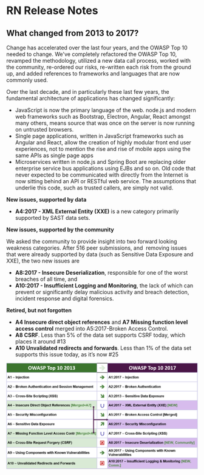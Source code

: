 # RN Release Notes
## What changed from 2013 to 2017?

Change has accelerated over the last four years, and the OWASP Top 10 needed to change. We've completely refactored the OWASP Top 10, revamped the methodology, utilized a new data call process, worked with the community, re-ordered our risks, re-written each risk from the ground up, and added references to frameworks and languages that are now commonly used. 

Over the last decade, and in particularly these last few years, the fundamental architecture of applications has changed significantly:

* JavaScript is now the primary language of the web. node.js and modern web frameworks such as Bootstrap, Electron, Angular, React amongst many others, means source that was once on the server is now running on untrusted browsers. 
* Single page applications, written in JavaScript frameworks such as Angular and React, allow the creation of highly modular front end user experiences, not to mention the rise and rise of mobile apps using the same APIs as single page apps
* Microservices written in node.js and Spring Boot are replacing older enterprise service bus applications using EJBs and so on. Old code that never expected to be communicated with directly from the Internet is now sitting behind an API or RESTful web service. The assumptions that underlie this code, such as trusted callers, are simply not valid. 

**New issues, supported by data**

* **A4:2017 - XML External Entity (XXE)** is a new category primarily supported by SAST data sets. 

**New issues, supported by the community**

We asked the community to provide insight into two forward looking weakness categories. After 516 peer submissions, and  removing issues that were already supported by data (such as Sensitive Data Exposure and XXE), the two new issues are 

* **A8:2017 - Insecure Deserialization**, responsible for one of the worst breaches of all time, and
* **A10:2017 - Insufficient Logging and Monitoring**, the lack of which can prevent or significantly delay malicious activity and breach detection, incident response and digital forensics.

**Retired, but not forgotten**

* **A4 Insecure direct object references** and **A7 Missing function level access control** merged into A5:2017-Broken Access Control.
* **A8 CSRF**. Less than 5% of the data set supports CSRF today, which places it around #13 
* **A10 Unvalidated redirects and forwards**. Less than 1% of the data set supports this issue today, as it’s now #25

![0x06-release-notes-1](images/0x06-release-notes-1.png)
